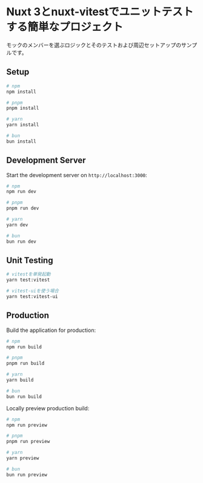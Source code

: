 # Nuxt 3とnuxt-vitestでユニットテストする簡単なプロジェクト

モックのメンバーを選ぶロジックとそのテストおよび周辺セットアップのサンプルです。

## Setup

```bash
# npm
npm install

# pnpm
pnpm install

# yarn
yarn install

# bun
bun install
```

## Development Server

Start the development server on `http://localhost:3000`:

```bash
# npm
npm run dev

# pnpm
pnpm run dev

# yarn
yarn dev

# bun
bun run dev
```

## Unit Testing

```bash
# vitestを単発起動
yarn test:vitest

# vitest-uiを使う場合
yarn test:vitest-ui
```

## Production

Build the application for production:

```bash
# npm
npm run build

# pnpm
pnpm run build

# yarn
yarn build

# bun
bun run build
```

Locally preview production build:

```bash
# npm
npm run preview

# pnpm
pnpm run preview

# yarn
yarn preview

# bun
bun run preview
```

